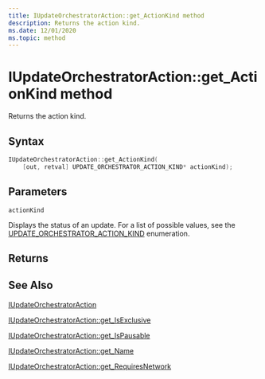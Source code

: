 ```yaml
---
title: IUpdateOrchestratorAction::get_ActionKind method
description: Returns the action kind.
ms.date: 12/01/2020
ms.topic: method
---
```


# IUpdateOrchestratorAction::get_ActionKind method

Returns the action kind.

## Syntax
```cpp
IUpdateOrchestratorAction::get_ActionKind(
    [out, retval] UPDATE_ORCHESTRATOR_ACTION_KIND* actionKind);
```

## Parameters

`actionKind`

Displays the status of an update. For a list of possible values, see the [UPDATE_ORCHESTRATOR_ACTION_KIND](updateorchestratoractionkind.md) enumeration.

## Returns

## See Also

[IUpdateOrchestratorAction](iupdateorchestratoraction.md)

[IUpdateOrchestratorAction::get_IsExclusive](iupdateorchestratoraction-get-isexclusive.md)

[IUpdateOrchestratorAction::get_IsPausable](iupdateorchestratoraction-get-ispausable.md)

[IUpdateOrchestratorAction::get_Name](iupdateorchestratoraction-get-name.md)

[IUpdateOrchestratorAction::get_RequiresNetwork](iupdateorchestratoraction-get-requiresnetwork.md)
